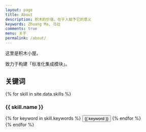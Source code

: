 ```yaml
---
layout: page
title: About
description: 积木的价值，在于人赋予它的意义
keywords: Zhuang Ma, 马壮
comments: true
menu: 关于
permalink: /about/
---
```


这里是积木小屋。

致力于构建「标准化集成模块」。


## 关键词

{% for skill in site.data.skills %}
### {{ skill.name }}
<div class="btn-inline">
{% for keyword in skill.keywords %}
<button class="btn btn-outline" type="button">{{ keyword }}</button>
{% endfor %}
</div>
{% endfor %}
